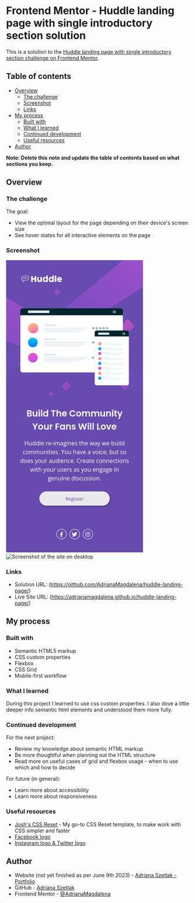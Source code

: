 # Frontend Mentor - Huddle landing page with single introductory section solution

This is a solution to the [Huddle landing page with single introductory section challenge on Frontend Mentor](https://www.frontendmentor.io/challenges/huddle-landing-page-with-a-single-introductory-section-B_2Wvxgi0).

## Table of contents

- [Overview](#overview)
  - [The challenge](#the-challenge)
  - [Screenshot](#screenshot)
  - [Links](#links)
- [My process](#my-process)
  - [Built with](#built-with)
  - [What I learned](#what-i-learned)
  - [Continued development](#continued-development)
  - [Useful resources](#useful-resources)
- [Author](#author)

**Note: Delete this note and update the table of contents based on what sections you keep.**

## Overview

### The challenge

The goal:

- View the optimal layout for the page depending on their device's screen size
- See hover states for all interactive elements on the page

### Screenshot

![Screenshot of the site on mobile](./screenshot-mobile.png)
![Screenshot of the site on desktop](./screenshot-desktop.jpg)

### Links

- Solution URL: (https://github.com/AdrianaMagdalena/huddle-landing-page/)
- Live Site URL: (https://adrianamagdalena.github.io/huddle-landing-page/)

## My process

### Built with

- Semantic HTML5 markup
- CSS custom properties
- Flexbox
- CSS Grid
- Mobile-first workflow

### What I learned

During this project I learned to use css custom properties.
I also dove a little deeper info semantic html elements and understood them more fully.

### Continued development

For the next project:

- Review my knowledge about semantic HTML markup
- Be more thoughtful when planning out the HTML structure
- Read more on useful cases of grid and flexbox usage - when to use which and how to decide

For future (in general):

- Learn more about accessibility
- Learn more about responsiveness

### Useful resources

- [Josh's CSS Reset](https://www.joshwcomeau.com/css/custom-css-reset/) - My go-to CSS Reset template, to make work with CSS simpler and faster
- [Facebook logo](https://fontawesome.com/icons/facebook-f?f=brands&s=solid&pc=%23000000)
- [Instagram logo & Twitter logo](https://ionic.io/ionicons/)

## Author

- Website (not yet finished as per June 9th 2023) - [Adriana Szetlak - Portfolio](https://adrianamagdalena.github.io/portfolio/)
- GitHub - [Adriana Szetlak](https://github.com/AdrianaMagdalena)
- Frontend Mentor - [@AdrianaMagdalena](https://www.frontendmentor.io/profile/AdrianaMagdalena)
